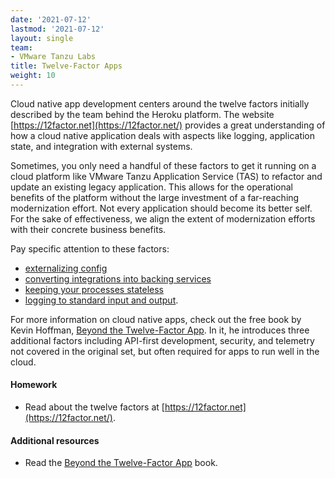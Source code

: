 ```yaml
---
date: '2021-07-12'
lastmod: '2021-07-12'
layout: single
team:
- VMware Tanzu Labs
title: Twelve-Factor Apps
weight: 10
---
```


Cloud native app development centers around the twelve factors initially described by the team behind the Heroku platform. The website [https://12factor.net](https://12factor.net/) provides a great understanding of how a cloud native application deals with aspects like logging, application state, and integration with external systems.

Sometimes, you only need a handful of these factors to get it running on a cloud platform like VMware Tanzu Application Service (TAS) to refactor and update an existing legacy application. This allows for the operational benefits of the platform without the large investment of a far-reaching modernization effort. Not every application should become its better self. For the sake of effectiveness, we align the extent of modernization efforts with their concrete business benefits.

Pay specific attention to these factors:
* [externalizing config](https://12factor.net/config)
* [converting integrations into backing services](https://12factor.net/backing-services)
* [keeping your processes stateless](https://12factor.net/processes)
* [logging to standard input and output](https://12factor.net/logs).

For more information on cloud native apps, check out the free book by Kevin Hoffman, [Beyond the Twelve-Factor App](https://content.pivotal.io/ebooks/beyond-the-12-factor-app). In it, he introduces three additional factors including API-first development, security, and telemetry not covered in the original set, but often required for apps to run well in the cloud.

#### Homework

- Read about the twelve factors at [https://12factor.net](https://12factor.net/).

#### Additional resources

- Read the [Beyond the Twelve-Factor App](https://content.pivotal.io/ebooks/beyond-the-12-factor-app) book.